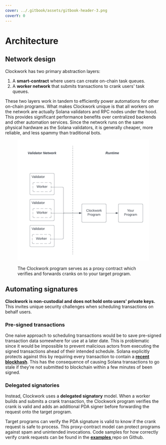 ```yaml
---
cover: ../.gitbook/assets/gitbook-header-3.png
coverY: 0
---
```


# Architecture

## Network design

Clockwork has two primary abstraction layers:

1. A **smart-contract** where users can create on-chain task queues.
2. A **worker network** that submits transactions to crank users' task queues.

These two layers work in tandem to efficiently power automations for other on-chain programs. What makes Clockwork unique is that all workers on the network are actually Solana validators and RPC nodes under the hood. This provides significant performance benefits over centralized backends and other automation services. Since the network runs on the same physical hardware as the Solana validators, it is generally cheaper, more reliable, and less spammy than traditional bots.

<figure><img src="../.gitbook/assets/Blank diagram (5).png" alt=""><figcaption><p>The Clockwork program serves as a proxy contract which verifies and forwards cranks on to your target program.</p></figcaption></figure>

## Automating signatures&#x20;

**Clockwork is non-custodial and does not hold onto users' private keys.** This invites unique security challenges when scheduling transactions on behalf users.&#x20;

### Pre-signed transactions

One naive approach to scheduling transactions would be to save pre-signed transaction data somewhere for use at a later date. This is problematic since it would be impossible to prevent malicious actors from executing the signed transactions ahead of their intended schedule. Solana explicitly protects against this by requiring every transaction to contain a [**recent blockhash**](https://docs.solana.com/developing/programming-model/transactions#recent-blockhash). This has the consequence of causing Solana transactions to go stale if they're not submitted to blockchain within a few minutes of been signed.

### Delegated signatories

Instead, Clockwork uses a **delegated signatory** model. When a worker builds and submits a crank transaction, the Clockwork program verifies the crank is valid and adds an additional PDA signer before forwarding the request onto the target program.&#x20;

Target programs can verify the PDA signature is valid to know if the crank request is safe to process. This proxy-contract model can protect programs against spam and unintended invocations. Code samples for how correctly verify crank requests can be found in the [**examples** ](https://github.com/clockwork-xyz/examples/blob/main/hello\_clockwork/programs/hello\_clockwork/src/instructions/hello\_world.rs)repo on Github.&#x20;
